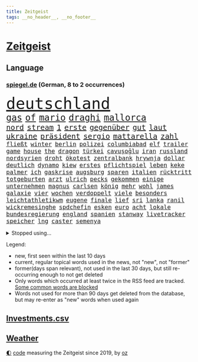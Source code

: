 ```yaml
---
title: Zeitgeist
tags: __no_header__, __no_footer__
---
```


# [Zeitgeist](https://oliz.io/zeitgeist/)

## Language

<h3><a href="https://www.spiegel.de" target="_blank">spiegel.de</a> (German, 8 to 2 occurrences)</h3>
<p style="font-family:monospace">
<span style="font-size:32pt"><a href="news_links.html#deutschland" class="current">deutschland</a></span>
<br>
<span style="font-size:18pt"><a href="news_links.html#gas" class="current">gas</a></span>
<span style="font-size:18pt"><a href="news_links.html#of" class="current">of</a></span>
<span style="font-size:18pt"><a href="news_links.html#mario" class="current">mario</a></span>
<span style="font-size:18pt"><a href="news_links.html#draghi" class="current">draghi</a></span>
<span style="font-size:18pt"><a href="news_links.html#mallorca" class="current">mallorca</a></span>
<br>
<span style="font-size:15pt"><a href="news_links.html#nord" class="current">nord</a></span>
<span style="font-size:15pt"><a href="news_links.html#stream" class="current">stream</a></span>
<span style="font-size:15pt"><a href="news_links.html#1" class="current">1</a></span>
<span style="font-size:15pt"><a href="news_links.html#erste" class="current">erste</a></span>
<span style="font-size:15pt"><a href="news_links.html#gegenüber" class="current">gegenüber</a></span>
<span style="font-size:15pt"><a href="news_links.html#gut" class="current">gut</a></span>
<span style="font-size:15pt"><a href="news_links.html#laut" class="current">laut</a></span>
<span style="font-size:15pt"><a href="news_links.html#ukraine" class="current">ukraine</a></span>
<span style="font-size:15pt"><a href="news_links.html#präsident" class="current">präsident</a></span>
<span style="font-size:15pt"><a href="news_links.html#sergio" class="current">sergio</a></span>
<span style="font-size:15pt"><a href="news_links.html#mattarella" class="new">mattarella</a></span>
<span style="font-size:15pt"><a href="news_links.html#zahl" class="current">zahl</a></span>
<br>
<span style="font-size:12pt"><a href="news_links.html#fließt" class="current">fließt</a></span>
<span style="font-size:12pt"><a href="news_links.html#winter" class="current">winter</a></span>
<span style="font-size:12pt"><a href="news_links.html#berlin" class="current">berlin</a></span>
<span style="font-size:12pt"><a href="news_links.html#polizei" class="current">polizei</a></span>
<span style="font-size:12pt"><a href="news_links.html#columbiabad" class="current">columbiabad</a></span>
<span style="font-size:12pt"><a href="news_links.html#elf" class="current">elf</a></span>
<span style="font-size:12pt"><a href="news_links.html#trailer" class="new">trailer</a></span>
<span style="font-size:12pt"><a href="news_links.html#game" class="current">game</a></span>
<span style="font-size:12pt"><a href="news_links.html#house" class="current">house</a></span>
<span style="font-size:12pt"><a href="news_links.html#the" class="current">the</a></span>
<span style="font-size:12pt"><a href="news_links.html#dragon" class="new">dragon</a></span>
<span style="font-size:12pt"><a href="news_links.html#türkei" class="current">türkei</a></span>
<span style="font-size:12pt"><a href="news_links.html#çavuşoğlu" class="current">çavuşoğlu</a></span>
<span style="font-size:12pt"><a href="news_links.html#iran" class="current">iran</a></span>
<span style="font-size:12pt"><a href="news_links.html#russland" class="current">russland</a></span>
<span style="font-size:12pt"><a href="news_links.html#nordsyrien" class="new">nordsyrien</a></span>
<span style="font-size:12pt"><a href="news_links.html#droht" class="current">droht</a></span>
<span style="font-size:12pt"><a href="news_links.html#ökotest" class="new">ökotest</a></span>
<span style="font-size:12pt"><a href="news_links.html#zentralbank" class="current">zentralbank</a></span>
<span style="font-size:12pt"><a href="news_links.html#hrywnja" class="new">hrywnja</a></span>
<span style="font-size:12pt"><a href="news_links.html#dollar" class="current">dollar</a></span>
<span style="font-size:12pt"><a href="news_links.html#deutlich" class="current">deutlich</a></span>
<span style="font-size:12pt"><a href="news_links.html#dynamo" class="current">dynamo</a></span>
<span style="font-size:12pt"><a href="news_links.html#kiew" class="current">kiew</a></span>
<span style="font-size:12pt"><a href="news_links.html#erstes" class="current">erstes</a></span>
<span style="font-size:12pt"><a href="news_links.html#pflichtspiel" class="new">pflichtspiel</a></span>
<span style="font-size:12pt"><a href="news_links.html#leben" class="current">leben</a></span>
<span style="font-size:12pt"><a href="news_links.html#keke" class="new">keke</a></span>
<span style="font-size:12pt"><a href="news_links.html#palmer" class="current">palmer</a></span>
<span style="font-size:12pt"><a href="news_links.html#ich" class="current">ich</a></span>
<span style="font-size:12pt"><a href="news_links.html#gaskrise" class="current">gaskrise</a></span>
<span style="font-size:12pt"><a href="news_links.html#augsburg" class="current">augsburg</a></span>
<span style="font-size:12pt"><a href="news_links.html#sparen" class="current">sparen</a></span>
<span style="font-size:12pt"><a href="news_links.html#italien" class="current">italien</a></span>
<span style="font-size:12pt"><a href="news_links.html#rücktritt" class="current">rücktritt</a></span>
<span style="font-size:12pt"><a href="news_links.html#totgeburten" class="new">totgeburten</a></span>
<span style="font-size:12pt"><a href="news_links.html#arzt" class="current">arzt</a></span>
<span style="font-size:12pt"><a href="news_links.html#ulrich" class="current">ulrich</a></span>
<span style="font-size:12pt"><a href="news_links.html#pecks" class="new">pecks</a></span>
<span style="font-size:12pt"><a href="news_links.html#gekommen" class="current">gekommen</a></span>
<span style="font-size:12pt"><a href="news_links.html#einige" class="current">einige</a></span>
<span style="font-size:12pt"><a href="news_links.html#unternehmen" class="current">unternehmen</a></span>
<span style="font-size:12pt"><a href="news_links.html#magnus" class="new">magnus</a></span>
<span style="font-size:12pt"><a href="news_links.html#carlsen" class="new">carlsen</a></span>
<span style="font-size:12pt"><a href="news_links.html#könig" class="current">könig</a></span>
<span style="font-size:12pt"><a href="news_links.html#mehr" class="current">mehr</a></span>
<span style="font-size:12pt"><a href="news_links.html#wohl" class="current">wohl</a></span>
<span style="font-size:12pt"><a href="news_links.html#james" class="current">james</a></span>
<span style="font-size:12pt"><a href="news_links.html#galaxie" class="current">galaxie</a></span>
<span style="font-size:12pt"><a href="news_links.html#vier" class="current">vier</a></span>
<span style="font-size:12pt"><a href="news_links.html#wochen" class="current">wochen</a></span>
<span style="font-size:12pt"><a href="news_links.html#verdoppelt" class="current">verdoppelt</a></span>
<span style="font-size:12pt"><a href="news_links.html#viele" class="current">viele</a></span>
<span style="font-size:12pt"><a href="news_links.html#besonders" class="current">besonders</a></span>
<span style="font-size:12pt"><a href="news_links.html#leichtathletikwm" class="current">leichtathletikwm</a></span>
<span style="font-size:12pt"><a href="news_links.html#eugene" class="current">eugene</a></span>
<span style="font-size:12pt"><a href="news_links.html#finale" class="current">finale</a></span>
<span style="font-size:12pt"><a href="news_links.html#lief" class="current">lief</a></span>
<span style="font-size:12pt"><a href="news_links.html#sri" class="current">sri</a></span>
<span style="font-size:12pt"><a href="news_links.html#lanka" class="current">lanka</a></span>
<span style="font-size:12pt"><a href="news_links.html#ranil" class="new">ranil</a></span>
<span style="font-size:12pt"><a href="news_links.html#wickremesinghe" class="new">wickremesinghe</a></span>
<span style="font-size:12pt"><a href="news_links.html#spdchefin" class="current">spdchefin</a></span>
<span style="font-size:12pt"><a href="news_links.html#esken" class="current">esken</a></span>
<span style="font-size:12pt"><a href="news_links.html#euro" class="current">euro</a></span>
<span style="font-size:12pt"><a href="news_links.html#acht" class="current">acht</a></span>
<span style="font-size:12pt"><a href="news_links.html#lokale" class="new">lokale</a></span>
<span style="font-size:12pt"><a href="news_links.html#bundesregierung" class="current">bundesregierung</a></span>
<span style="font-size:12pt"><a href="news_links.html#england" class="current">england</a></span>
<span style="font-size:12pt"><a href="news_links.html#spanien" class="current">spanien</a></span>
<span style="font-size:12pt"><a href="news_links.html#stanway" class="new">stanway</a></span>
<span style="font-size:12pt"><a href="news_links.html#livetracker" class="new">livetracker</a></span>
<span style="font-size:12pt"><a href="news_links.html#speicher" class="current">speicher</a></span>
<span style="font-size:12pt"><a href="news_links.html#lng" class="current">lng</a></span>
<span style="font-size:12pt"><a href="news_links.html#caster" class="current">caster</a></span>
<span style="font-size:12pt"><a href="news_links.html#semenya" class="new">semenya</a></span>
</p>
<details>
<summary>Stopped using...</summary>
<p class="former" style="font-size:12pt">
gerechtigkeit(638) verstorbenen(637) aufmerksamkeit(636) blickt(636) korruption(636) mag(636) myanmar(636) nazis(636) dienen(635) eindruck(635) geburtstag(635) geschützt(635) insekten(635) tempo(635) unternehmer(635) zuschauer(635) anwalt(634) is(634) klaren(634) reformen(634) alexej(633) arbeiter(633) gemeinden(633) grenzen(633) kardinal(633) monatelang(633) vorsitzenden(633) übergriffe(633) anerkennung(632) bayer(632) nawalny(632) unserer(632) ermitteln(631) kanzlerin(631) kapitän(631) unterschiede(631) verlierer(631) also(630) ankündigung(630) awards(630) flick(630) hans(630) hansi(630) historisch(630) kieler(630) mathias(630) pariser(630) spieltag(630) usamerikaner(630) verpassen(630) werder(630) anschließend(629) bekannten(629) bernd(629) brexit(629) co₂(629) islamistischen(629) katze(629) lisa(629) null(629) reform(629) richterin(629) schildert(629) schwangerschaft(629) standen(629) stoppte(629) sächsischen(629) sängerin(629) unmöglich(629) vereinigten(629) vergessen(629) verlust(629) 31(628) coronaausbruch(628) demokraten(628) herzogin(628) machthaber(628) märchen(628) nachruf(628) rechtsextremismus(628) smartphone(628) umstrittenes(628) warschau(628) ärgert(628) anlass(627) armin(627) berlins(627) blieben(627) breit(627) diskriminierung(627) experte(627) getrennt(627) grünheide(627) mancherorts(627) michelle(627) nahezu(627) rest(627) schritte(627) stellten(627) versteigert(627) bitcoin(626) desaster(626) fahrzeuge(626) gehalten(626) heimlich(626) post(626) siegte(626) stoßen(626) angesteckt(625) bremer(625) coronaerkrankung(625) gekündigt(625) größer(625) höheren(625) spekuliert(625) verlängern(625) besonderen(624) for(624) kryptowährung(624) premiere(624) aufnahme(623) coronabeschränkungen(623) einziehen(623) frust(623) philip(623) zverev(623) brasiliens(622) dürfe(622) engagement(622) fit(622) herrschen(622) ungarns(622) bundestrainer(621) opfers(621) pünktlich(621) rassistischen(621) versuchte(621) wies(621) debatten(620) entscheidenden(620) erkrankung(620) verdächtigt(620) schaffte(619) abgebrochen(618) alice(618) fakten(618) fortgesetzt(618) freunde(618) mieten(618) gefangene(617) küstenwache(617) status(617) wende(617) auftritte(616) negativen(616) nordkorea(616) schnitt(616) un(616) arabischen(615) porsche(615) solange(615) wirtschaftliche(615) aufstellen(614) einreise(614) le(614) dar(613) erfüllen(613) immerhin(613) motor(613) republik(613) skeptisch(613) betont(612) gefälschte(612) haaland(612) tiefen(612) karin(611) kunstwerk(611) verwickelt(611) migration(610) eingeleitet(609) erfolgreichsten(609) familienberater(609) münster(609) orten(609) aufgetaucht(608) iphone(608) cduchef(607) parallelen(607) schneider(607) unzufrieden(607) whatsapp(607) empfehlung(605) folter(605) auktion(604) erweist(604) songs(604) trug(604) hackerangriff(603) justin(603) popstar(603) sprachen(603) wirbel(603) halbe(602) stimmten(602) journalist(601) solchen(600) 2012(599) abstieg(598) sinkende(597) grünenchefin(596) staatlichen(592) 91(591) flüchtete(587) mittelpunkt(587) entspannt(585) ausgetragen(579) spacex(578) härtere(576) entführt(570) last(564) jessica(560) ausweg(559) woelki(557) politischer(555) bundestagsabgeordnete(554) mangelnde(546) variante(543) heimatland(534) singen(516) sondersitzung(514) unwahrscheinlich(510) 18jähriger(509) verleumdung(509) entzogen(496) militärjunta(495) kleinstadt(494) großstädten(492) kryptowährungen(492) zusammenbruch(489) bischof(487) fluggesellschaft(487) abbruch(477) strebt(474) konservative(471) ausländischen(470) strecken(469) erschoss(463) belgische(459) ermittlungsverfahren(458) bewirbt(454) zögern(452) gewalttat(442) höchster(438) mindeststeuer(438) außenseiter(416) absolute(409) durchbruch(400) vorsicht(393) 01(388) bezichtigt(379) bennett(378) naftali(378) unterbinden(378) stehe(377) schwäche(376) ausnahme(373) bergab(373) adac(371) morgens(369) chemnitz(359) eröffnen(358) grundsätzlich(358) verbunden(358) 72(356) britney(356) spears(356) gorillas(348) boston(346) kleinkinder(346) dauerte(345) 1994(343) voelchert(343) zwischendurch(343) emiraten(339) vorliegen(339) oberbayern(338) kuriose(333) halfen(332) dankte(331) vizepräsidentin(330) topmanager(327) qualifiziert(326) stürme(325) rätselhafte(324) befürwortet(322) coronapause(322) atomwaffen(321) grand(319) längste(317) achtzigerjahren(315) verstecken(311) übertragen(311) erling(309) nouripour(309) omid(309) verzockt(309) schlafen(306) kanadische(305) leib(305) zeitungsbericht(304) mike(302) staatsbesuch(301) tränengas(301) award(296) staatsanwalt(296) investiert(295) nachmittag(295) prangert(293) rolling(293) stones(293) wiederholung(289) lka(287) boss(286) telefoniert(285) heimen(284) gesetzentwurf(283) autounfall(281) immobilie(281) augenhöhe(278) daniil(278) überraschte(277) ajax(272) übertragung(271) celtics(269) ruhestand(268) vermitteln(266) coronaneuinfektionen(265) kongo(265) spezielle(265) alarmieren(264) wichtiges(263) ice(262) fridays(260) future(260) lauter(260) kalkül(259) kosteten(259) uskongress(259) eingefroren(258) erzeugerpreise(258) gesundes(258) grauen(255) asylbewerber(254) argumenten(252) magazin(251) 200000(248) damaligen(248) sprecherin(248) süle(247) geheimdienste(246) ampelparteien(245) aufpassen(245) engere(245) verläuft(245) sterne(243) credit(242) hafenstadt(242) drogenhandel(241) kräftigen(241) schränken(240) versuche(240) vorzugehen(240) dritter(239) fotografin(238) immobilienbesitzer(238) rosenthal(238) cheftrainer(237) gestört(237) mohamed(237) tickt(237) milliardäre(236) aufarbeiten(235) deniz(234) luftwaffe(234) methode(234) unterhändler(234) yücel(234) matteo(232) kuss(231) gemälde(229) gewechselt(229) generationen(228) ostukraine(227) wahr(227) wissenschaftlichen(227) qualität(226) unserem(225) wundern(225) dutzenden(223) plattformen(223) robben(223) christiane(222) meta(222) wirklichkeit(222) gefährlichste(221) bundesparteitag(220) boykottieren(219) verwüstung(218) einfacher(216) haag(215) oskar(214) stephen(213) coronakurs(212) motive(211) maßgeblich(210) meteorologen(210) seltene(209) 1995(208) einziger(208) wmteilnahme(208) senior(206) mittendrin(203) impfpässe(202) öffentlichrechtlichen(202) marina(200) staatsbürger(198) frühe(197) 65jähriger(196) alarmierend(196) entlarven(195) entsenden(195) höhepunkt(194) nehammer(192) kanzlers(191) surfer(191) leichtes(190) melbourne(190) passende(188) ricarda(188) 68(187) bat(187) balkan(184) herausragenden(183) klauen(183) curry(182) sendungen(182) omikronwelle(181) abstandsregeln(179) audi(179) 1996(176) eingegangen(176) exfrau(175) kriterien(175) spätere(175) stefanie(175) dwd(174) erzbistum(174) play(174) rheinlandpfälzische(174) dom(173) geplatzt(173) widersprechen(173) dreimalige(172) erweitert(172) petersburg(171) russlandpolitik(171) sankt(171) berichteten(170) bridge(170) frauenquote(170) meere(170) langzeitfolgen(169) lebenshaltungskosten(169) verbrechern(168) verkehrsunfall(168) holetschek(167) grünem(164) verschwendung(164) wehrdienst(164) maskentragen(163) unterscheiden(163) buhrufe(162) wagt(162) 57jährigen(160) erneuert(160) algerien(159) sturms(159) tunesien(158) brandanschlag(157) konkurrent(156) bewahren(155) exportstopp(155) lagern(155) pen(155) veto(155) report(154) handballer(153) handelskrieg(152) natogeneralsekretär(152) unangemeldeten(152) bekanntgegeben(151) erhöhter(151) unweit(151) wahrnehmung(151) geiselnahme(150) helikopter(150) herausgefunden(150) joggen(150) topform(147) hut(146) ruhen(146) verantwortlichen(146) ökologische(146) aufhören(144) einlegen(144) nordseeküste(144) lächerlich(143) murray(143) warme(142) n(140) verzeichnen(140) drach(139) reemtsmaentführer(139) usbundesstaaten(139) kylian(138) mbappé(138) geistliche(137) abseits(136) jener(136) parlamentswahl(136) sympathie(136) zensur(136) dissidenten(135) hörten(135) staatsanwälte(135) dreijährige(134) entscheidende(134) fähigkeiten(134) rené(134) schwanken(134) soziologin(134) verdankt(134) vorkommen(134) asylsuchende(133) ansprache(131) fehlern(131) nordkoreanische(131) benötigt(130) eingelegt(130) bankkunden(129) drohender(129) errichtung(129) samt(129) leuten(128) problems(128) riechen(128) benötigten(127) kurt(127) hagelt(126) verblüfft(126) insidern(125) antisemitismusvorwürfe(124) verschwörung(124) beschäftigung(123) motiviert(122) nass(122) contest(121) eurovision(121) komiker(121) kremlkritiker(120) boom(119) drittes(119) fragebogen(119) hall(119) sanktioniert(119) sbahnen(119) schwache(119) verschlimmert(119) öffnung(119) bevorstehende(117) lieferstopp(117) analysen(116) ecstasy(116) lebe(116) omikronsubtyp(116) rennställe(116) risse(116) vermieter(116) sportart(115) menschlichen(114) regelmäßige(114) talfahrt(114) championsleaguefinale(113) fighters(113) finanzmärkte(113) foo(113) nebenbei(113) olympiagold(113) esc(112) finaleinzug(112) gewerkschafter(111) staatssender(111) bulli(110) evakuierung(110) nordamerika(110) nukleare(110) pck(109) raffinerie(109) sang(109) schwedt(109) teslawerk(109) zertrümmert(108) zugriff(108) ölkonzern(108) ukrainischem(107) blockade(106) freiwilligen(106) moldau(106) zügig(106) hauptdarsteller(105) kurse(105) spritpreise(105) tanken(105) amtsverzicht(104) messerangriff(104) militärexperten(104) belgrad(103) wehrpflicht(103) ausgang(102) geschäftsleute(102) tenniskarriere(102) schul(101) tätig(101) weltmeisters(101) bankkonto(100) brutaler(100) gasexporte(100) mariupol(100) tennisturnier(100) regenwald(99) unterhalten(99) werts(99) abgeschoben(98) videospiele(98) vorbeugen(98) embargo(97) jünger(97) brillierte(96) petr(96) tvjournalistin(96) besatzer(95) clanmilieu(95) drake(95) glaubten(95) beben(94) kerstin(94) ostafrika(94) vorschriften(94) übersetzt(94) kürzester(93) schilderte(93) south(93) wilke(93) bewegte(92) blase(92) dlrg(92) dokumentieren(92) messerattacke(92) prominenter(92) revolutionsgarden(92) zurückhaltend(92) kanzlerschaft(91) lafontaine(91) lebendigem(91) befristetes(90) evangelische(90) francis(90) golfer(90) hbo(90) bewährungsprobe(89) eilig(89) f35tarnkappenjets(89) fed(89) finanzierten(89) verwüstungen(89) emanzipation(88) erhalt(88) esa(88) gleitschirmflieger(88) hauskatze(88) penzentrum(88) publizistin(88) selenskyjs(88) sound(88) talent(88) brille(87) gasflüsse(87) mehrfachraketenwerfer(87) aufbruchstimmung(86) aufruft(86) außergewöhnliches(86) basketballer(86) geschätzt(86) kräften(86) nationaltorhüter(86) neuneuroticket(86) suchten(86) 260000(85) abhängen(85) bulgariens(85) gesundheitlich(85) indem(85) lightyear(85) untergebracht(85) vermeldet(85) wall(85) begab(84) erfasste(84) falke(84) gerichtsverfahren(84) kläger(84) möhring(84) pérez(84) russwurm(84) smarten(84) ungewissen(84) wotan(84) 48(83) blauer(83) gemeinnützigen(83) phil(83) umsteigen(83) altersgruppe(82) heimatdorf(82) kompensieren(82) tankrabatts(82) zweifelhafte(82) brodelt(81) ernste(81) garzweiler(81) mordprozess(81) parks(81) verleihen(81) zahn(81) diagnostiziert(80) hour(80) lebensmittelkrise(80) ordentlich(80) praktische(80) emails(79) fußballweltmeisterschaft(79) gebietsgewinne(79) gehirntumor(79) linksverteidiger(79) lukas(79) terrorgruppe(79) zusätzlich(79) cafés(78) damenbinden(78) henning(78) mittelfeldspieler(78) agenten(77) aufzunehmen(77) autokonzern(77) bundesinnenministerium(77) kiewreise(77) schönen(77) zweifelhaften(77) dokumentierte(76) eröffnungsspiel(76) kassen(76) konzentrationslagers(76) tochterfirmen(76) verlesen(76) vorstände(76) äußeren(76) erschließen(75) fragezeichen(75) gastgebern(75) kölns(75) neutralität(75) trommeln(75) wohnort(75) geheimdienstinformationen(74) losgehen(74) mcdonald's(74) meeresspiegel(74) bauteile(73) endrunde(73) linkes(73) nationalteam(73) nicolas(73) philosophin(73) rekordtempo(73) schuldunfähig(73) umkämpft(73) anstecken(72) generalvikar(72) missglückter(72) pausieren(72) absenkung(71) beitragserhöhungen(71) fing(71) germania(71) haare(71) treuhandverwaltung(71) zuvorkommen(71) marderschützenpanzer(70) nachlässigkeit(70) planung(70) steuersenkung(70) tennisweltrangliste(70) usbürger(70) ärmere(70) basketballliga(69) darwin(69) daumen(69) jahrelangen(69) kompensiert(69) österreichischer(69) 144(68) affe(68) berlinderby(68) justice(68) korrektur(68) rennfahrer(68) überführen(68) franken(67) 41jährige(66) populären(66) startelf(66) tiefstand(66) täglichen(66) fortbestand(65) golfplatz(65) perfekte(65) privatkunden(65) umweltkatastrophe(65) versöhnung(65) benannten(64) eingekauft(64) eröffnete(64) gedenkfeier(64) gekentert(64) populärsten(64) regional(64) rennwagen(64) fia(63) formel1qualifying(63) hallervorden(63) ungeschützt(63) zander(63) ausfliegen(62) filialen(62) finsternis(62) frederike(62) frontmann(62) mars(62) möhlmann(62) son(62) abgründe(61) besonderer(61) pulverfass(61) sinkender(61) vorzurücken(61) enkel(60) entführen(60) finals(60) golden(60) warriors(60) datenbank(59) export(59) paus(59) positionieren(59) sinkenden(59) vertagt(59) verteilte(59) ba5(58) bundeskanzlers(58) dieb(58) eumitgliedstaaten(58) jüngeres(58) katalonien(58) miller(58) südukraine(58) verspätung(58) wilson(58) yellen(58) zöllen(58) autors(57) ddrfußballer(57) hauskauf(57) heißeste(57) kirchenaustritt(57) kletterte(57) nagelsmann(57) panzerlieferungen(57) delegierten(56) inwiefern(56) maschinenraum(56) systematische(56) unruhig(56) wahlbeteiligung(56) überwacht(56) aufkommen(55) cage(55) cooper(55) import(55) thw(55) grundnahrungsmittel(54) korruptionsaffäre(54) rechtsaußen(54) sackt(54) whyte(54) luftverkehr(53) virusvariante(53) westdeutschland(53) zurückgelassen(53) betrunkene(52) flensburg(52) leroy(52) sané(52) schwäbisch(52) ursprünglichen(52) warfen(52) ansteckung(51) meisterschaft(51) usatomwaffen(51) verdrängen(51) verfassungswidrig(51) wirkungslos(51) übervolles(51) basketball(50) bieber(50) gekommene(50) handelsbeginn(50) kinderreporterinnen(50) permanente(50) buffett(49) ideenklau(49) jeanluc(49) konzerte(49) mélenchon(49) starinvestor(49) warren(49) bezahlbar(48) durchatmen(48) existenzangst(48) haubitzen(48) lloyd(48) schont(48) kies(47) leser(47) psychischer(47) dave(46) massentests(46) nützen(46) roberto(46) tarifeinigung(46) verschanzt(46) zermürbt(46) diskriminiert(45) drittbeste(45) eingesperrt(45) millionenpublikum(45) radar(45) rügen(45) tschechische(45) ungarische(45) verhalf(45) weltverband(45) überfälle(45) dortmunds(44) höchst(44) verbündet(44) weigert(44) weitergabe(44) blanco(43) kalush(43) kleinem(43) love(43) nutzerdaten(43) orchestra(43) mccartney(42) westbalkan(42) aufgebraucht(41) deckt(41) droge(41) immobilienunternehmen(41) längerer(41) mächtigsten(41) platzieren(41) pässe(41) schlotterbeck(41) startups(41) toll(41) usjustizministerium(41) 108(40) alters(40) beitrittskandidat(40) euschnitt(40) klingeln(40) stürmerstar(40) thronfolger(40) zurückfordern(40) 1961(39) clan(39) fix(39) homosexuelle(39) ran(39) clou(38) erfolgsserie(38) eukandidatenstatus(38) kaiserslautern(38) mickelson(38) starkgemacht(38) brandenburgischen(37) getreideexport(37) golfserie(37) haushaltsausschuss(37) kommunalen(37) kommunalwahlen(37) vorgängers(37) väter(37) zinswende(37) zugausfälle(37) ausgebremst(36) diejenigen(36) kritischem(36) methoden(36) männlich(36) regimes(36) schwächste(36) ascot(35) bistum(35) dance(35) debattiert(35) staatskonzerns(35) zuges(35) bevorstehen(34) bundesligasaison(34) gremiums(34) sitze(34) wahlbetrug(34) harmoniert(33) hinkt(33) parteivorsitzender(33) arbeitsorganisation(32) feuerwehren(32) gewagt(32) katastrophenfall(32) lagerhaft(32) usbörsen(32) anwältin(31) dow(31) erdoğans(31) isolierte(31) joel(31) millionensumme(31) paragleiter(31) rückenschmerzen(31) unterlegenen(31) wahlsieger(31) besseren(30) bürgermeisterwahl(30) geleakte(30) hobbys(30) linkspopulist(30) sämtliche(30) aushebelung(29) eineinhalb(29) exmann(29) handgranaten(29) hui(29) rekordergebnis(29) schimpft(29) streben(29) umbauen(29) 53(28) eiland(28) kampfmittelräumdienst(28) schlagzeuger(28) spektakulärste(28) todesfällen(28) vizepräsidenten(28) zuckerberg(28) geradezu(27) löschte(27) paritätischer(27) republikanischer(27) sendete(27) struktur(27) wohlfahrtsverband(27) übung(27) bezirk(26) donau(26) fahrplan(26) haftbedingungen(26) reds(26) taschengeld(26) volle(26) einseitig(25) sklaven(25) 54(24) hinzunehmen(24) aufzeichnung(23) gustavo(23) heimliche(23) kurztrip(23) linker(23) longcovidpatienten(23) löw(23) niedrigzinsen(23) petro(23) rotenburg(23) wümme(23) googles(22) kryptobetrug(22) paraguay(22) urlaubssaison(22) versorgte(22) wirtschaftsforum(22) zwölften(22) lenkt(21) panne(21) spacey(21) vogue(21) bachelet(20) befeuert(20) chinareise(20) erwerbstätigen(20) freiheitsberaubung(20) grönemeyer(20) küssen(20) ministeriums(20) prompt(20) putsch(20) trainerkarriere(20) unomenschenrechtskommissarin(20) formalen(19) ingenieur(19) liverpoolfans(19) prix(19) variieren(19) berufliche(18) ki(18) sonderrechte(18) stöhr(18) tauchte(18) vertrat(18) 51(17) afrikareise(17) andrew(17) berufsalltag(17) fressen(17) friedliche(17) liverpoolstar(17) raketentests(17) weidel(17) zentimeter(17) 18jährigen(16) anlauf(16) nbafinals(16) pakete(16) sanktionspolitik(16) verschickt(16) zehnjährige(16) abrupt(15) bergung(15) illusion(15) krömer(15) meldeportal(15) nawalnys(15) spontan(15) beansprucht(14) championsleaguesieger(14) flieger(14) körperlich(14) loben(14) nations(14) turkey(14) darmstädter(13) frontbesuch(13) louvre(13) vilnius(13) voraussichtlich(13) wembley(13) überzeugte(13) fashion(12) fußballtransfers(12) hartzivempfänger(12) außenhandel(11) barley(11) bekämpft(11) bär(11) ersthelfer(11) europatournee(11) geltenden(11) jagger(11) katarina(11) kemmerich(11) mineralölkonzerne(11) pfingsten(11) töteten(11) wiederbelebung(11) zinsanstieg(11)
</p>
</details>
<p>Legend:
<ul>
<li><span class="new">new</span>, first seen within the last 10 days</li>
<li><span class="current">current</span>, regular topical words used in the news, not "new", not "former"</li>
<li><span class="former">former(days span relevant)</span>, not used in the last 30 days, but still re-occurring enough to not get deleted</li>
<li>Only words which occurred at least twice in the RSS feed are tracked. <a href="language/filters.py">Some common words are blocked</a></li>
<li>Words not used for more than 90 days get deleted from the database, but may re-enter as "new" words when used again</li>
</ul>
</p>

## [Investments](investments.html)[.csv](investments.csv)

## [Weather](weather.html)

<footer>
<a href="javascript:toggleTheme()" class="nav">🌓</a>
<a href="https://github.com/ooz/zeitgeist">code</a> measuring the Zeitgeist since 2019, by <a href="https://oliz.io">oz</a>
</footer>
